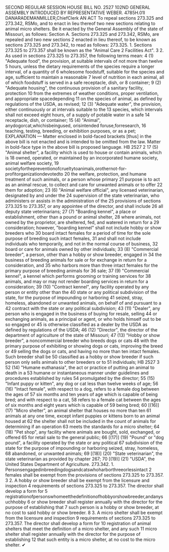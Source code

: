 SECOND REGULAR SESSION
HOUSE BILL NO. 2527
102ND GENERAL ASSEMBLY
INTRODUCED BY REPRESENTATIVE WEBER.
4785H.01I DANARADEMANMILLER,ChiefClerk
AN ACT
To repeal sections 273.325 and 273.342, RSMo, and to enact in lieu thereof two new sections
relating to animal micro shelters.
Be it enacted by the General Assembly of the state of Missouri, as follows:
Section A. Sections 273.325 and 273.342, RSMo, are repealed and two new sections
2 enacted in lieu thereof, to be known as sections 273.325 and 273.342, to read as follows:
273.325. 1. Sections 273.325 to 273.357 shall be known as the "Animal Care
2 Facilities Act".
3 2. As used in sections 273.325 to 273.357, the following terms mean:
4 (1) "Adequate food", the provision, at suitable intervals of not more than twelve
5 hours, unless the dietary requirements of the species require a longer interval, of a quantity of
6 wholesome foodstuff, suitable for the species and age, sufficient to maintain a reasonable
7 level of nutrition in each animal, all of which foodstuff is served in a safe receptacle, dish, or
8 container;
9 (2) "Adequate housing", the continuous provision of a sanitary facility, protection
10 from the extremes of weather conditions, proper ventilation, and appropriate spacedepending
11 on the species of animal, as defined by regulations of the USDA, as revised;
12 (3) "Adequate water", the provision, either continuously or at intervals suitable to the
13 species, which intervals shall not exceed eight hours, of a supply of potable water in a safe
14 receptacle, dish, or container;
15 (4) "Animal", anydogorcat,whichisbeingused, orisintended foruse,forresearch,
16 teaching, testing, breeding, or exhibition purposes, or as a pet;
EXPLANATION — Matter enclosed in bold-faced brackets [thus] in the above bill is not enacted and is
intended to be omitted from the law. Matter in bold-face type in the above bill is proposed language.
HB 2527 2
17 (5) "Animal shelter", a facility which is used to house or contain animals, which is
18 owned, operated, or maintained by an incorporated humane society, animal welfare society,
19 societyforthepreventionofcrueltytoanimals,orothernot-for-profitorganizationdevotedto
20 the welfare, protection, and humane treatment of such animals, or a person whose primary
21 purpose is to act as an animal rescue, to collect and care for unwanted animals or to offer
22 them for adoption;
23 (6) "Animal welfare official", any licensed veterinarian, designated by and under the
24 supervision of the state veterinarian, who administers or assists in the administration of the
25 provisions of sections 273.325 to 273.357, or any appointee of the director, and shall include
26 all deputy state veterinarians;
27 (7) "Boarding kennel", a place or establishment, other than a pound or animal shelter,
28 where animals, not owned by the proprietor, are sheltered, fed, and watered in return for a
29 consideration; however, "boarding kennel" shall not include hobby or show breeders who
30 board intact females for a period of time for the sole purpose of breeding such intact females,
31 and shall not include individuals who temporarily, and not in the normal course of business,
32 board or care for animals owned by other individuals;
33 (8) "Commercial breeder", a person, other than a hobby or show breeder, engaged in
34 the business of breeding animals for sale or for exchange in return for a consideration, and
35 who harbors more than three intact females for the primary purpose of breeding animals for
36 sale;
37 (9) "Commercial kennel", a kennel which performs grooming or training services for
38 animals, and may or may not render boarding services in return for a consideration;
39 (10) "Contract kennel", any facility operated by any person or entity other than the
40 state or any political subdivision of the state, for the purpose of impounding or harboring
41 seized, stray, homeless, abandoned or unwanted animals, on behalf of and pursuant to a
42 contract with the state or any political subdivision;
43 (11) "Dealer", any person who is engaged in the business of buying for resale, selling
44 or exchanging animals, as a principal or agent, or who holds himself out to be so engaged or
45 is otherwise classified as a dealer by the USDA as defined by regulations of the USDA;
46 (12) "Director", the director of the department of agriculture of the state of Missouri;
47 (13) "Hobby or show breeder", a noncommercial breeder who breeds dogs or cats
48 with the primary purpose of exhibiting or showing dogs or cats, improving the breed or
49 selling the dogs or cats, and having no more than ten intact females. Such breeder shall be
50 classified as a hobby or show breeder if such person only sells animals to other breeders or to
51 individuals;
HB 2527 3
52 (14) "Humane euthanasia", the act or practice of putting an animal to death in a
53 humane or instantaneous manner under guidelines and procedures established by rules
54 promulgated by the director;
55 (15) "Infant puppy or kitten", any dog or cat less than twelve weeks of age;
56 (16) "Intact female", with respect to a dog, refers to a female dog between the ages of
57 six months and ten years of age which is capable of being bred; and with respect to a cat,
58 refers to a female cat between the ages of six months and eight years which is capable of
59 being bred;
60 [(16)] (17) "Micro shelter", an animal shelter that houses no more than ten
61 animals at any one time, except infant puppies or kittens born to an animal housed at
62 the shelter shall not be included in the count of animals for determining if an operation
63 meets the standards for a micro shelter;
64 (18) "Pet shop", any facility where animals are bought, sold, exchanged, or offered
65 for retail sale to the general public;
66 [(17)] (19) "Pound" or "dog pound", a facility operated by the state or any political
67 subdivision of the state for the purpose of impounding or harboring seized, stray, homeless,
68 abandoned, or unwanted animals;
69 [(18)] (20) "State veterinarian", the state veterinarian as provided by chapter 267;
70 [(19)] (21) "USDA", the United States Department of Agriculture.
273.342. 1. Personsengagedinbreedingdogsandcatswhoharborthreeorlessintact
2 females shall be exempt from the provisions of sections 273.325 to 273.357.
3 2. A hobby or show breeder shall be exempt from the licensure and inspection
4 requirements of sections 273.325 to 273.357. The director shall develop a form for
5 registrationofpersonswhomeetthedefinitionofhobbyorshowbreeder,andanysuchhobby
6 or show breeder shall register annually with the director for the purpose of establishing that
7 such person is a hobby or show breeder, at no cost to said hobby or show breeder.
8 3. A micro shelter shall be exempt from the licensure and inspection
9 requirements of sections 273.325 to 273.357. The director shall develop a form for
10 registration of animal shelters that meet the definition of a micro shelter, and any such
11 micro shelter shall register annually with the director for the purpose of establishing
12 that such entity is a micro shelter, at no cost to the micro shelter.
✔